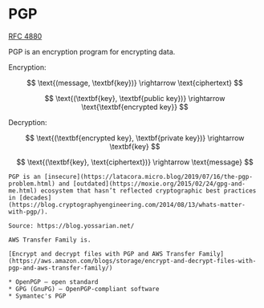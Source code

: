# PGP

[RFC 4880](https://datatracker.ietf.org/doc/html/rfc4880)

PGP is an encryption program for encrypting data.

Encryption:

$$
\text{(message, \textbf{key})} \rightarrow \text{ciphertext}
$$

$$
\text{(\textbf{key}, \textbf{public key})} \rightarrow \text{\textbf{encrypted key}}
$$

Decryption:

$$
\text{(\textbf{encrypted key}, \textbf{private key})} \rightarrow \textbf{key}
$$

$$
\text{(\textbf{key}, \text{ciphertext})} \rightarrow \text{message}
$$

```admonish warning
PGP is an [insecure](https://latacora.micro.blog/2019/07/16/the-pgp-problem.html) and [outdated](https://moxie.org/2015/02/24/gpg-and-me.html) ecosystem that hasn’t reflected cryptographic best practices in [decades](https://blog.cryptographyengineering.com/2014/08/13/whats-matter-with-pgp/).

Source: https://blog.yossarian.net/
```

```admonish example title="Who's using PGP?"
AWS Transfer Family is.

[Encrypt and decrypt files with PGP and AWS Transfer Family](https://aws.amazon.com/blogs/storage/encrypt-and-decrypt-files-with-pgp-and-aws-transfer-family/)
```

```admonish info title="Variants"
* OpenPGP — open standard
* GPG (GnuPG) — OpenPGP-compliant software
* Symantec's PGP
```
